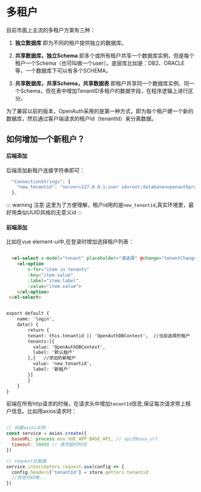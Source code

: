 # 多租户

目前市面上主流的多租户方案有三种：

1. **独立数据库** 即为不同的租户提供独立的数据库。

1. **共享数据库，独立Schema** 即多个或所有租户共享一个数据库实例，但是每个租户一个Schema（也可叫做一个user）。底层库比如是：DB2、ORACLE等，一个数据库下可以有多个SCHEMA。

1. **共享数据库，共享Schema，共享数据表** 即租户共享同一个数据库实例、同一个Schema，但在表中增加TenantID多租户的数据字段，在程序逻辑上进行区分。

为了兼容以前的版本，OpenAuth采用的是第一种方式，即为每个租户建一个新的数据库，然后通过客户端请求的租户Id（tenantId）来分离数据。


## 如何增加一个新租户？

#### 后端添加

后端添加新租户连接字符串即可：

```javascript
  "ConnectionStrings": {
    "new_tenantid": "server=127.0.0.1;user id=root;database=openauthpro;password=000000" //新租户id对应的连接字符串
  },
```

::: warning 注意
这里为了方便理解，租户id用的是`new_tenantid`,真实环境里，最好用类似UUID风格的无意义id
:::

#### 前端添加

比如在vue element-ui中,在登录时增加选择租户列表：

```html

  <el-select v-model="tenant" placeholder="请选择" @change="tenantChange">
    <el-option
        v-for="item in tenants"
        :key="item.value"
        :label="item.label"
        :value="item.value">
    </el-option>
 </el-select>


export default {
    name: 'login',
    data() {
        return {
        tenant: this.tenantid || 'OpenAuthDBContext',  //当前选择的租户
        tenants:[{
          value: 'OpenAuthDBContext',
          label: '默认租户'
        },{   //添加的新租户
          value: 'new_tenantid',
          label: '新租户'
        }]
        }
    }
}
```

前端在所有http请求的时候，在请求头中增加`tenantId`信息,保证每次请求带上租户信息。比如用axios请求时：

```javascript

// 创建axios实例
const service = axios.create({
  baseURL: process.env.VUE_APP_BASE_API, // api的base_url
  timeout: 50000 // 请求超时时间
})

// request拦截器
service.interceptors.request.use(config => {
  config.headers['tenantId'] = store.getters.tenantid
  //其他代码略...
})

```


